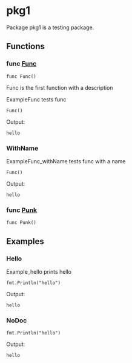# pkg1

Package pkg1 is a testing package.

## Functions

### func [Func](/pkg.go#L7)

`func Func()`

Func is the first function with a description

ExampleFunc tests func

```golang
Func()
```

 Output:

```
hello
```

### WithName

ExampleFunc_withName tests func with a name

```golang
Func()
```

 Output:

```
hello
```

### func [Punk](/pkg.go#L11)

`func Punk()`

## Examples

### Hello

Example_hello prints hello

```golang
fmt.Println("hello")
```

 Output:

```
hello
```

### NoDoc

```golang
fmt.Println("hello")
```

 Output:

```
hello
```
